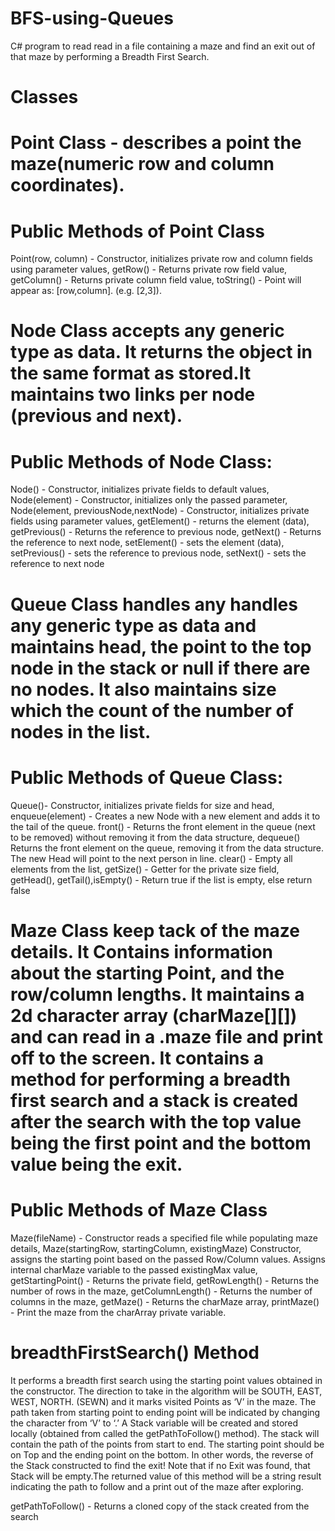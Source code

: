 # BFS-using-Queues
C# program to read read in a file containing a maze and find an exit out of that maze by performing a Breadth First Search.

# Classes
# Point Class - describes a point the maze(numeric row and column coordinates).

# Public Methods of Point Class
Point(row, column) - Constructor, initializes private row and column fields using parameter values, getRow() - Returns private row field value, getColumn() - Returns private column field value, toString() - Point will appear as: [row,column]. (e.g. [2,3]).

# Node Class accepts any generic type as data. It returns the object in the same format as stored.It maintains two links per node (previous and next).

# Public Methods of Node Class: 
Node() - Constructor, initializes private fields to default values, Node(element) - Constructor, initializes only the passed parameter, Node(element, previousNode,nextNode) - Constructor, initializes private fields using parameter values, getElement() - returns the element (data), getPrevious() - Returns the reference to previous node, getNext() - Returns the reference to next node, setElement() - sets the element (data), setPrevious() - sets the reference to previous node, setNext() - sets the reference to next node

# Queue Class handles any handles any generic type as data and maintains head, the point to the top node in the stack or null if there are no nodes. It also maintains size which the count of the number of nodes in the list.

# Public Methods of Queue Class: 
Queue()- Constructor, initializes private fields for size and head, enqueue(element) - Creates a new Node with a new element and adds it to the tail of the queue. front() - Returns the front element in the queue (next to be removed) without removing it from the data structure, dequeue()	Returns the front element on the queue, removing it from the data structure. The new Head will point to the next person in line. clear() - Empty all elements from the list, getSize() - Getter for the private size field, getHead(), getTail(),isEmpty() - Return true if the list is empty, else return false

# Maze Class keep tack of the maze details. It Contains information about the starting Point, and the row/column lengths. It maintains a 2d character array (charMaze[][]) and can read in a .maze file and print off to the screen. It contains a method for performing a breadth first search and a stack is created after the search with the top value being the first point and the bottom value being the exit.

# Public Methods of Maze Class
Maze(fileName) - Constructor reads a specified file while populating maze details, Maze(startingRow, startingColumn, existingMaze)	Constructor, assigns the starting point based on the passed Row/Column values.  Assigns internal charMaze variable to the passed existingMax value, getStartingPoint() - Returns the private field, getRowLength() - Returns the number of rows in the maze, getColumnLength() - Returns the number of columns in the maze, getMaze() - Returns the charMaze array, printMaze() -	Print the maze from the charArray private variable.

# breadthFirstSearch() Method 
It performs a breadth first search using the starting point values obtained in the constructor. The direction to take in the algorithm will be SOUTH, EAST, WEST, NORTH. (SEWN) and it marks visited Points as ‘V’ in the maze. The path taken from starting point to ending point will be indicated by changing the character from ‘V’ to ‘.’ A Stack variable will be created and stored locally (obtained from called the getPathToFollow() method). The stack will contain the path of the points from start to end. The starting point should be on Top and the ending point on the bottom. In other words, the reverse of the Stack constructed to find the exit! Note that if no Exit was found, that Stack will be empty.The returned value of this method will be a string result indicating the path to follow and a print out of the maze after exploring.

getPathToFollow()	- Returns a cloned copy of the stack created from the search
